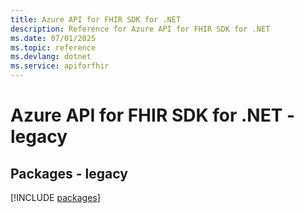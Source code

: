 ```yaml
---
title: Azure API for FHIR SDK for .NET
description: Reference for Azure API for FHIR SDK for .NET
ms.date: 07/01/2025
ms.topic: reference
ms.devlang: dotnet
ms.service: apiforfhir
---
```

# Azure API for FHIR SDK for .NET - legacy
## Packages - legacy
[!INCLUDE [packages](api-for-fhir-index.md)]